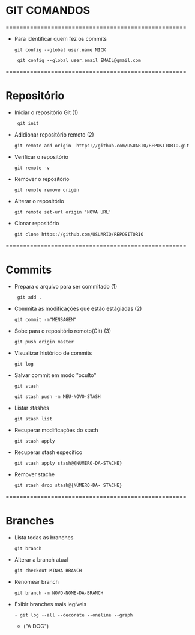 # GIT COMANDOS    
====================================================
+ Para identificar quem fez os commits
    ```
    git config --global user.name NICK
   ```
   ```
    git config --global user.email EMAIL@gmail.com
   ```

====================================================
# Repositório
+ Iniciar o repositório Git (1)
    ```
     git init 
+ Adidionar repositório remoto (2)
    ```
    git remote add origin  https://github.com/USUARIO/REPOSITORIO.git

+ Verificar o repositório
    ```
    git remote -v
+ Remover o repositório   
    ```
    git remote remove origin
+ Alterar o repositório
    ```
    git remote set-url origin 'NOVA URL'
    ```
+ Clonar repositório
    ```
    git clone https://github.com/USUÁRIO/REPOSITÓRIO
    ```    
====================================================    
# Commits
+ Prepara o arquivo para ser commitado (1)
    ```
     git add .
+ Commita as modificações que estão estágiadas (2)
    ```
    git commit -m"MENSAGEM"
+ Sobe para o repositório remoto(Git) (3)
    ```
    git push origin master
 + Visualizar histórico de commits
    ```
    git log
+ Salvar commit em modo "oculto"
    ```
    git stash
    ```
    ```
    git stash push -m MEU-NOVO-STASH   
    ``` 
+ Listar stashes
    ```
    git stash list
+ Recuperar modificações do stach
    ```   
    git stash apply
+ Recuperar stash específico
    ```
    git stash apply stash@{NÚMERO-DA-STACHE} 
+ Remover stache
    ```
    git stash drop stash@{NÚMERO-DA- STACHE}       
==================================================== 
# Branches
+ Lista todas as branches
    ````
    git branch
+ Alterar a branch atual
    ````
    git checkout MINHA-BRANCH
+ Renomear branch
    ```
    git branch -m NOVO-NOME-DA-BRANCH
+ Exibir branches mais legíveis
    ```
   - git log --all --decorate --oneline --graph
   ```
    - ("A DOG")  



